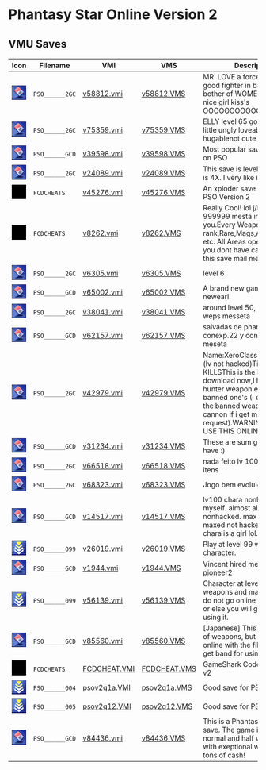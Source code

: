# Phantasy Star Online Version 2

## VMU Saves

| Icon | Filename | VMI | VMS | Description |
|------|----------|-----|-----|-------------|
| ![Phantasy Star Online Version 2](../icons/PSO______2GC.GIF) | `PSO______2GC` | [v58812.vmi](v58812.vmi) | [v58812.VMS](v58812.VMS) | MR. LOVE a force level 91 good fighter in battle mode the bother of WOMEN RULE a real nice girl kiss's OOOOOOOOOOOOO  |
| ![Phantasy Star Online Version 2](../icons/PSO______2GC.GIF) | `PSO______2GC` | [v75359.vmi](v75359.vmi) | [v75359.VMS](v75359.VMS) | ELLY level 65 good girl just a little ungly loveable kissable hugablenot cute  |
| ![Phantasy Star Online Version 2](../icons/PSO______GCD.GIF) | `PSO______GCD` | [v39598.vmi](v39598.vmi) | [v39598.VMS](v39598.VMS) | Most popular saves of people on PSO   |
| ![Phantasy Star Online Version 2](../icons/PSO______2GC.GIF) | `PSO______2GC` | [v24089.vmi](v24089.vmi) | [v24089.VMS](v24089.VMS) | This save is level 25,mag level is 4X.           I very like it.  |
| ![Phantasy Star Online Version 2](../icons/FCDCHEATS.GIF) | `FCDCHEATS` | [v45276.vmi](v45276.vmi) | [v45276.VMS](v45276.VMS) | An xploder save with codes for PSO Version 2  |
| ![Phantasy Star Online Version 2](../icons/FCDCHEATS.GIF) | `FCDCHEATS` | [v8262.vmi](v8262.vmi) | [v8262.VMS](v8262.VMS) | Really Cool! lol j/k Lvl 200 999999 mesta in bank and on you.Every Weapon S-rank,Rare,Mags,Armor,Sheilds etc. All Areas open offline but you dont have caves. you like this save mail me.   |
| ![Phantasy Star Online Version 2](../icons/PSO______2GC.GIF) | `PSO______2GC` | [v6305.vmi](v6305.vmi) | [v6305.VMS](v6305.VMS) | level 6  |
| ![Phantasy Star Online Version 2](../icons/PSO______GCD.GIF) | `PSO______GCD` | [v65002.vmi](v65002.vmi) | [v65002.VMS](v65002.VMS) | A brand new game with a newearl  |
| ![Phantasy Star Online Version 2](../icons/PSO______2GC.GIF) | `PSO______2GC` | [v38041.vmi](v38041.vmi) | [v38041.VMS](v38041.VMS) | around level 50, and plenty of weps messeta  |
| ![Phantasy Star Online Version 2](../icons/PSO______GCD.GIF) | `PSO______GCD` | [v62157.vmi](v62157.vmi) | [v62157.VMS](v62157.VMS) | salvadas de phantasy conexp.22 y con mucha meseta  |
| ![Phantasy Star Online Version 2](../icons/PSO______2GC.GIF) | `PSO______2GC` | [v42979.vmi](v42979.vmi) | [v42979.VMS](v42979.VMS) | Name:XeroClass:HUmarLv:144 (lv not hacked)Title:XERO KILLSThis is the best download now,I have EVERY hunter weapon exept the banned one's (I could make the banned weapons like dbl cannon if i get more request).WARNING:DO NOT USE THIS ONLINE Im  |
| ![Phantasy Star Online Version 2](../icons/PSO______GCD.GIF) | `PSO______GCD` | [v31234.vmi](v31234.vmi) | [v31234.VMS](v31234.VMS) | These are sum guildcards i have :)  |
| ![Phantasy Star Online Version 2](../icons/PSO______2GC.GIF) | `PSO______2GC` | [v66518.vmi](v66518.vmi) | [v66518.VMS](v66518.VMS) | nada feito lv 100 todos os itens  |
| ![Phantasy Star Online Version 2](../icons/PSO______2GC.GIF) | `PSO______2GC` | [v68323.vmi](v68323.vmi) | [v68323.VMS](v68323.VMS) | Jogo bem evoluido!1  |
| ![Phantasy Star Online Version 2](../icons/PSO______GCD.GIF) | `PSO______GCD` | [v14517.vmi](v14517.vmi) | [v14517.VMS](v14517.VMS) | lv100 chara nonhacked lvled myself. almost all weaps nonhacked. max hp all stats maxed not hacked. but this chara is a girl lol.  |
| ![Phantasy Star Online Version 2](../icons/PSO______099.GIF) | `PSO______099` | [v26019.vmi](v26019.vmi) | [v26019.VMS](v26019.VMS) | Play at level 99 with your character.  |
| ![Phantasy Star Online Version 2](../icons/PSO______GCD.GIF) | `PSO______GCD` | [v1944.vmi](v1944.vmi) | [v1944.VMS](v1944.VMS) | Vincent hired mercanary for pioneer2  |
| ![Phantasy Star Online Version 2](../icons/PSO______099.GIF) | `PSO______099` | [v56139.vmi](v56139.vmi) | [v56139.VMS](v56139.VMS) | Character at level 99, full of weapons and mags however, do not go online with this file or else you will get band for using it.  |
| ![Phantasy Star Online Version 2](../icons/PSO______GCD.GIF) | `PSO______GCD` | [v85560.vmi](v85560.vmi) | [v85560.VMS](v85560.VMS) | [Japanese] This save file is full of weapons, but do not go online with the file or you will get band for using it.  |
| ![Phantasy Star Online Version 2](../icons/FCDCHEATS.GIF) | `FCDCHEATS` | [FCDCHEAT.VMI](FCDCHEAT.VMI) | [FCDCHEAT.VMS](FCDCHEAT.VMS) | GameShark Code Save of PSO v2 |
| ![Phantasy Star Online Version 2](../icons/PSO______004.GIF) | `PSO______004` | [psov2q1a.VMI](psov2q1a.VMI) | [psov2q1a.VMS](psov2q1a.VMS) | Good save for PSO v2! |
| ![Phantasy Star Online Version 2](../icons/PSO______005.GIF) | `PSO______005` | [psov2q12.VMI](psov2q12.VMI) | [psov2q12.VMS](psov2q12.VMS) | Good save for PSO v2! |
| ![Phantasy Star Online Version 2](../icons/PSO______GCD.GIF) | `PSO______GCD` | [v84436.vmi](v84436.vmi) | [v84436.VMS](v84436.VMS) | This is a Phantasy Star Online save. The game is beaten on normal and half way in hard with exeptional weapons and tons of cash!  |
